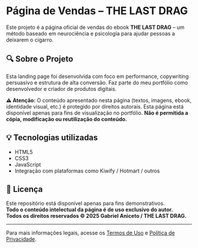 # Página de Vendas – THE LAST DRAG

Este projeto é a página oficial de vendas do ebook **THE LAST DRAG** – um método baseado em neurociência e psicologia para ajudar pessoas a deixarem o cigarro.

## 🔍 Sobre o Projeto

Esta landing page foi desenvolvida com foco em performance, copywriting persuasivo e estrutura de alta conversão. Faz parte do meu portfólio como desenvolvedor e criador de produtos digitais.

**⚠️ Atenção:** O conteúdo apresentado nesta página (textos, imagens, ebook, identidade visual, etc.) é protegido por direitos autorais. Esta página está disponível apenas para fins de visualização no portfólio. **Não é permitida a cópia, modificação ou reutilização do conteúdo.**

## 💡 Tecnologias utilizadas

- HTML5
- CSS3
- JavaScript
- Integração com plataformas como Kiwify / Hotmart / outros

## 📄 Licença

Este repositório está disponível apenas para fins demonstrativos.  
**Todo o conteúdo intelectual da página é de uso exclusivo do autor.**  
**Todos os direitos reservados © 2025 Gabriel Aniceto / THE LAST DRAG.**

---

Para mais informações legais, acesse os [Termos de Uso](termos-de-uso.txt) e [Política de Privacidade](politica-de-privacidade.txt).

